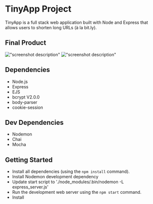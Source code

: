 # TinyApp Project

TinyApp is a full stack web application built with Node and Express that allows users to shorten long URLs (à la bit.ly).

## Final Product

!["screenshot description"](#)
!["screenshot description"](#)

## Dependencies

- Node.js
- Express
- EJS
- bcrypt V2.0.0
- body-parser
- cookie-session

## Dev Dependencies

- Nodemon
- Chai
- Mocha

## Getting Started

- Install all dependencies (using the `npm install` command).
- Install Nodemon development dependency
- Update start script to './node_modules/.bin/nodemon -L express_server.js' 
- Run the development web server using the `npm start` command.
- Install 